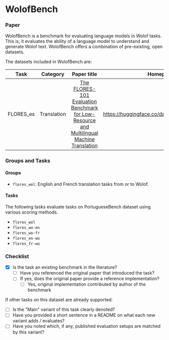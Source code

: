 # WolofBench

### Paper

WolofBench is a benchmark for evaluating language models in Wolof tasks. This is, it evaluates the ability of a language model to understand and generate Wolof text. WolofBench offers a combination of pre-existing, open datasets.

The datasets included in WolofBench are:

| Task          | Category       | Paper title          | Homepage  |
|:-------------:|:-----:|:-------------:|:-----:|
| FLORES_es | Translation | [The FLORES-101  Evaluation Benchmark for Low-Resource and Multilingual Machine Translation](https://arxiv.org/abs/2106.03193) | https://huggingface.co/datasets/facebook/flores |



### Groups and Tasks

#### Groups

- `flores_wol`: English and French translation tasks from or to Wolof.

#### Tasks

The following tasks evaluate tasks on PortugueseBench dataset using various scoring methods.

  - `flores_wol`
  - `flores_wo-en`
  - `flores_wo-fr`
  - `flores_en-wo`
  - `flores_fr-wo`

### Checklist

* [x] Is the task an existing benchmark in the literature?
  * [ ] Have you referenced the original paper that introduced the task?
  * [ ] If yes, does the original paper provide a reference implementation?
    * [ ] Yes, original implementation contributed by author of the benchmark

If other tasks on this dataset are already supported:
* [ ] Is the "Main" variant of this task clearly denoted?
* [ ] Have you provided a short sentence in a README on what each new variant adds / evaluates?
* [ ] Have you noted which, if any, published evaluation setups are matched by this variant?
